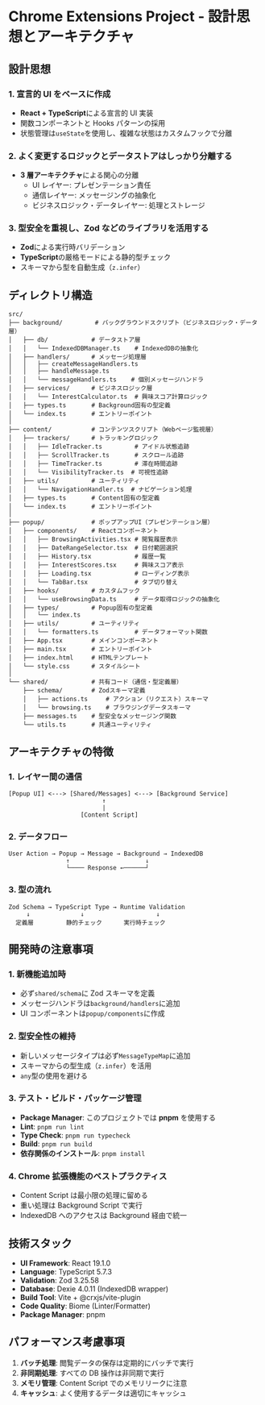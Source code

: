 # Chrome Extensions Project - 設計思想とアーキテクチャ

## 設計思想

### 1. 宣言的 UI をベースに作成

- **React + TypeScript**による宣言的 UI 実装
- 関数コンポーネントと Hooks パターンの採用
- 状態管理は`useState`を使用し、複雑な状態はカスタムフックで分離

### 2. よく変更するロジックとデータストアはしっかり分離する

- **3 層アーキテクチャ**による関心の分離
  - UI レイヤー: プレゼンテーション責任
  - 通信レイヤー: メッセージングの抽象化
  - ビジネスロジック・データレイヤー: 処理とストレージ

### 3. 型安全を重視し、Zod などのライブラリを活用する

- **Zod**による実行時バリデーション
- **TypeScript**の厳格モードによる静的型チェック
- スキーマから型を自動生成（`z.infer`）

## ディレクトリ構造

```text
src/
├── background/         # バックグラウンドスクリプト（ビジネスロジック・データ層）
│   ├── db/            # データストア層
│   │   └── IndexedDBManager.ts    # IndexedDBの抽象化
│   ├── handlers/      # メッセージ処理層
│   │   ├── createMessageHandlers.ts
│   │   ├── handleMessage.ts
│   │   └── messageHandlers.ts    # 個別メッセージハンドラ
│   ├── services/      # ビジネスロジック層
│   │   └── InterestCalculator.ts  # 興味スコア計算ロジック
│   ├── types.ts       # Background固有の型定義
│   └── index.ts       # エントリーポイント
│
├── content/           # コンテンツスクリプト（Webページ監視層）
│   ├── trackers/      # トラッキングロジック
│   │   ├── IdleTracker.ts         # アイドル状態追跡
│   │   ├── ScrollTracker.ts       # スクロール追跡
│   │   ├── TimeTracker.ts         # 滞在時間追跡
│   │   └── VisibilityTracker.ts  # 可視性追跡
│   ├── utils/         # ユーティリティ
│   │   └── NavigationHandler.ts  # ナビゲーション処理
│   ├── types.ts       # Content固有の型定義
│   └── index.ts       # エントリーポイント
│
├── popup/             # ポップアップUI（プレゼンテーション層）
│   ├── components/    # Reactコンポーネント
│   │   ├── BrowsingActivities.tsx # 閲覧履歴表示
│   │   ├── DateRangeSelector.tsx  # 日付範囲選択
│   │   ├── History.tsx            # 履歴一覧
│   │   ├── InterestScores.tsx     # 興味スコア表示
│   │   ├── Loading.tsx            # ローディング表示
│   │   └── TabBar.tsx             # タブ切り替え
│   ├── hooks/         # カスタムフック
│   │   └── useBrowsingData.ts     # データ取得ロジックの抽象化
│   ├── types/         # Popup固有の型定義
│   │   └── index.ts
│   ├── utils/         # ユーティリティ
│   │   └── formatters.ts          # データフォーマット関数
│   ├── App.tsx        # メインコンポーネント
│   ├── main.tsx       # エントリーポイント
│   ├── index.html     # HTMLテンプレート
│   └── style.css      # スタイルシート
│
└── shared/            # 共有コード（通信・型定義層）
    ├── schema/        # Zodスキーマ定義
    │   ├── actions.ts     # アクション（リクエスト）スキーマ
    │   └── browsing.ts    # ブラウジングデータスキーマ
    ├── messages.ts    # 型安全なメッセージング関数
    └── utils.ts       # 共通ユーティリティ
```

## アーキテクチャの特徴

### 1. レイヤー間の通信

```text
[Popup UI] <---> [Shared/Messages] <---> [Background Service]
                          ↑
                          |
                    [Content Script]
```

### 2. データフロー

```text
User Action → Popup → Message → Background → IndexedDB
                ↑                     ↓
                └──── Response ←──────┘
```

### 3. 型の流れ

```text
Zod Schema → TypeScript Type → Runtime Validation
     ↓              ↓                    ↓
  定義層         静的チェック      実行時チェック
```

## 開発時の注意事項

### 1. 新機能追加時

- 必ず`shared/schema`に Zod スキーマを定義
- メッセージハンドラは`background/handlers`に追加
- UI コンポーネントは`popup/components`に作成

### 2. 型安全性の維持

- 新しいメッセージタイプは必ず`MessageTypeMap`に追加
- スキーマからの型生成（`z.infer`）を活用
- `any`型の使用を避ける

### 3. テスト・ビルド・パッケージ管理

- **Package Manager**: このプロジェクトでは **pnpm** を使用する
- **Lint**: `pnpm run lint`
- **Type Check**: `pnpm run typecheck`
- **Build**: `pnpm run build`
- **依存関係のインストール**: `pnpm install`

### 4. Chrome 拡張機能のベストプラクティス

- Content Script は最小限の処理に留める
- 重い処理は Background Script で実行
- IndexedDB へのアクセスは Background 経由で統一

## 技術スタック

- **UI Framework**: React 19.1.0
- **Language**: TypeScript 5.7.3
- **Validation**: Zod 3.25.58
- **Database**: Dexie 4.0.11 (IndexedDB wrapper)
- **Build Tool**: Vite + @crxjs/vite-plugin
- **Code Quality**: Biome (Linter/Formatter)
- **Package Manager**: pnpm

## パフォーマンス考慮事項

1. **バッチ処理**: 閲覧データの保存は定期的にバッチで実行
2. **非同期処理**: すべての DB 操作は非同期で実行
3. **メモリ管理**: Content Script でのメモリリークに注意
4. **キャッシュ**: よく使用するデータは適切にキャッシュ
